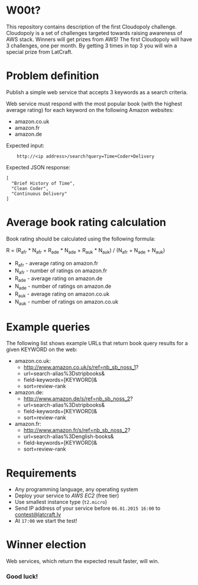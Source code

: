 W00t?
==================

This repository contains description of the first Cloudopoly challenge. Cloudopoly is a set of challenges targeted towards raising awareness of AWS stack. Winners will get prizes from AWS! The first Cloudopoly will have 3 challenges, one per month. By getting 3 times in top 3 you will win a special prize from LatCraft.

Problem definition
==================

Publish a simple web service that accepts 3 keywords as a search criteria. 

Web service must respond with the most popular book (with the highest average rating) for each keyword on the following Amazon websites:

 * amazon.co.uk
 * amazon.fr
 * amazon.de

Expected input: 

        http://<ip address>/search?query=Time+Coder+Delivery

Expected JSON response:

```
[
  "Brief History of Time",
  "Clean Coder",
  "Continuous Delivery"
]
```

# Average book rating calculation

Book rating should be calculated using the following formula:

   R = (R<sub>afr</sub> * N<sub>afr</sub> + R<sub>ade</sub> * N<sub>ade</sub> + R<sub>auk</sub> * N<sub>auk</sub>) / (N<sub>afr</sub> + N<sub>ade</sub> + N<sub>auk</sub>)

- R<sub>afr</sub> - average rating on amazon.fr
- N<sub>afr</sub> - number of ratings on amazon.fr
- R<sub>ade</sub> - average rating on amazon.de
- N<sub>ade</sub>  - number of ratings on amazon.de
- R<sub>auk</sub> - average rating on amazon.co.uk
- N<sub>auk</sub> - number of ratings on amazon.co.uk

# Example queries

The following list shows example URLs that return book query results for a given KEYWORD on the web:

- amazon.co.uk:
    - http://www.amazon.co.uk/s/ref=nb_sb_noss_1?
    - url=search-alias%3Dstripbooks&
    - field-keywords=[KEYWORD]&
    - sort=review-rank
- amazon.de:
    - http://www.amazon.de/s/ref=nb_sb_noss_2?
    - url=search-alias%3Dstripbooks&
    - field-keywords=[KEYWORD]&
    - sort=review-rank
- amazon.fr:
    - http://www.amazon.fr/s/ref=nb_sb_noss_2?
    - url=search-alias%3Denglish-books&
    - field-keywords=[KEYWORD]&
    - sort=review-rank

# Requirements

- Any programming language, any operating system
- Deploy your service to *AWS* *EC2* (free tier)
- Use smallest instance type (`t2.micro`)
- Send IP address of your service before `06.01.2015 16:00` to contest@latcraft.lv
- At `17:00` we start the test! 

# Winner election

Web services, which return the expected result faster, will win.

### Good luck!
